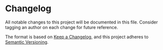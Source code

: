 # Changelog
All notable changes to this project will be documented in this file.
Consider tagging an author on each change for future reference.

The format is based on [Keep a Changelog](https://keepachangelog.com/en/1.0.0/),
and this project adheres to [Semantic Versioning](https://semver.org/spec/v2.0.0.html).